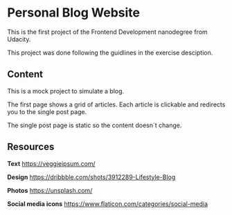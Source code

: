 # Personal Blog Website

This is the first project of the Frontend Development nanodegree from Udacity.

This project was done following the guidlines in the exercise desciption.

## Content

This is a mock project to simulate a blog.

The first page shows a grid of articles. Each article is clickable and redirects you to the single post page.

The single post page is static so the content doesn´t change.

## Resources
**Text** https://veggieipsum.com/

**Design** https://dribbble.com/shots/3912289-Lifestyle-Blog

**Photos** https://unsplash.com/

**Social media icons** https://www.flaticon.com/categories/social-media
